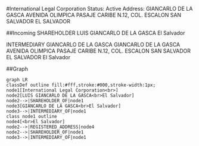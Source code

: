 #International Legal Corporation
Status: Active
Address: GIANCARLO DE LA GASCA AVENIDA OLIMPICA PASAJE CARIBE N.12, COL. ESCALON SAN SALVADOR EL SALVADOR

##Incoming
SHAREHOLDER
LUIS GIANCARLO DE LA GASCA
El Salvador


INTERMEDIARY
GIANCARLO DE LA GASCA
GIANCARLO DE LA GASCA AVENIDA OLIMPICA PASAJE CARIBE N.12, COL. ESCALON SAN SALVADOR EL SALVADOR
El Salvador



##Graph
```mermaid
graph LR
classDef outline fill:#fff,stroke:#000,stroke-width:1px;
node1[International Legal Corporation<br>]
node2[LUIS GIANCARLO DE LA GASCA<br>El Salvador]
node2-->|SHAREHOLDER_OF|node1
node3[GIANCARLO DE LA GASCA<br>El Salvador]
node3-->|INTERMEDIARY_OF|node1
class node1 outline
node4[<br>El Salvador]
node2-->|REGISTERED_ADDRESS|node4
node2-->|SHAREHOLDER_OF|node1
node3-->|INTERMEDIARY_OF|node1
```